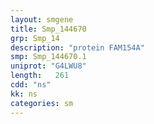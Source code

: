 ```yaml
---
layout: smgene
title: Smp_144670
grp: Smp_14
description: "protein FAM154A"
smp: Smp_144670.1
uniprot: "G4LWU8"
length:   261
cdd: "ns"
kk: ns
categories: sm
---
```

